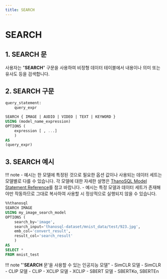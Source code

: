 ```yaml
---
title: SEARCH
---
```


# __SEARCH__

## __1. SEARCH 문__

사용자는 "__SEARCH__" 구문을 사용하여 비정형 데이터 테이블에서 내용이나 의미 또는 유사도 등을 검색합니다.

## __2. SEARCH 구문__

```sql
query_statement:
    query_expr

SEARCH { IMAGE | AUDIO | VIDEO | TEXT | KEYWORD }
USING (model_name_expression)
OPTIONS (
    expression [ , ...]
    )
AS
(query_expr)
```

## __3. SEARCH 예시__

!!! note
    - 예시는 한 모델에 특정된 것으로 필요한 옵션 값이나 사용되는 데이터 세트는 모델별로 다를 수 있습니다. 각 모델에 대한 자세한 설명은 [ThanoSQL Model Statement Reference](../../reference/#thanosql-model-statement-reference)를 참고 바랍니다.
    - 예시는 특정 모델과 데이터 세트가 존재해야만 작동하므로 그대로 복사하여 사용할 시 정상적으로 실행되지 않을 수 있습니다.

```sql
%%thanosql
SEARCH IMAGE
USING my_image_search_model
OPTIONS (
    search_by='image',
    search_input='thanosql-dataset/mnist_data/test/923.jpg',
    emb_col='convert_result',
    result_col='search_result'
    )
AS
SELECT *
FROM mnist_test
```

!!! note "'__SEARCH__ 문'을 사용할 수 있는 인공지능 모델"
    - SimCLR 모델 - SimCLR
    - CLIP 모델 - CLIP
    - XCLIP 모델 - XCLIP
    - SBERT 모델 - SBERTKo, SBERTEn